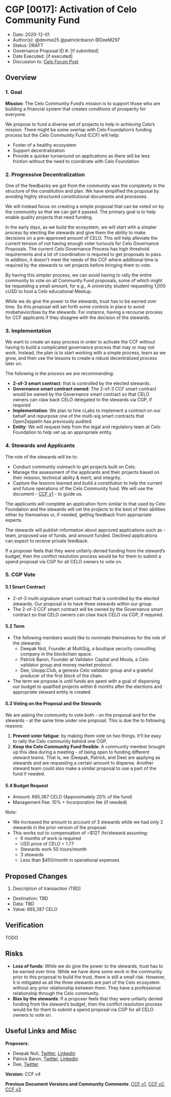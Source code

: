 # CGP [0017]: Activation of Celo Community Fund

- Date: 2020-12-01
- Author(s): @devme25 @patricknbaron @DeeM297
- Status: DRAFT
- Governance Proposal ID #: [if submitted]
- Date Executed: [if executed]
- Discussion to: [Celo Forum Post](https://forum.celo.org/t/discussion-for-cgp-0017-activation-of-celo-community-fund/692)

## Overview

### 1. Goal
**Mission**: The Celo Community Fund’s mission is to support those who are building a financial system that creates conditions of prosperity for everyone. 

We propose to fund a diverse set of projects to help in achieving Celo’s mission. There might be some overlap with Celo Foundation’s funding process but the Celo Community Fund (CCF) will help:

*   Foster of a healthy ecosystem
*   Support decentralization
*   Provide a quicker turnaround on applications as there will be less friction without the need to coordinate with Celo Foundation

### 2. Progressive Decentralization
One of the feedbacks we got from the community was the complexity in the structure of the constitution and plan. We have simplified the proposal by avoiding highly structured constitutional documents and processes.

We will instead focus on creating a simple proposal that can be voted on by the community so that we can get it passed. The primary goal is to help enable quality projects that need funding. 

In the early days, as we build the ecosystem, we will start with a simpler process by electing the stewards and give them the ability to make decisions on a pre-approved amount of CELO. This will help alleviate the current tension of not having enough voter turnouts for Celo Governance Proposals. The current Celo Governance Process has high threshold requirements and a lot of coordination is required to get proposals to pass. In addition, it doesn't meet the needs of the CCF where additional time is required by the stewards to vet projects before bringing them to vote. 

By having this simpler process, we can avoid having to rally the entire community to vote on all Community Fund proposals, some of which might be requesting a small amount, for e.g., A university student requesting 1,000 cUSD to host a Celo educational Meetup.

While we do give the power to the stewards, trust has to be earned over time. So this proposal will set forth some controls in place to avoid misbehavior/bias by the stewards. For instance, having a recourse process for CCF applicants if they disagree with the decision of the stewards.

### 3. Implementation
We want to create an easy process in order to activate the CCF without having to build a complicated governance process that may or may not work. Instead, the plan is to start working with a simple process, learn as we grow, and then use the lessons to create a robust decentralized process later on. 

The following is the process we are recommending:

*   **2-of-3 smart contract**: that is controlled by the elected stewards. 
*   **Governance smart contract owned**: The 2-of-3 CCF smart contract would be owned by the Governance smart contract so that CELO owners can claw back CELO delegated to the stewards via CGP, if required
*   **Implementation**: We plan to hire cLabs to implement a contract on our behalf and repurpose one of the multi-sig smart contracts that OpenZeppelin has previously audited.
*   **Entity**: We will request help from the legal and regulatory team at Celo Foundation to help set up an appropriate entity.

### 4. Stewards and Applicants
The role of the stewards will be to:

*   Conduct community outreach to get projects built on Celo.
*   Manage the assessment of the applicants and their projects based on their mission, technical ability & merit, and integrity.
*   Capture the lessons learned and build a constitution to help the current and future operations of the Celo Community fund. We will use the document - [CCF v1](https://docs.google.com/document/d/15xkmj6mXaLAjNcdvGX3PKGM3aanuvVL1IYXeWHvfxBs/edit#) - to guide us.

The applicants will complete an application form similar to that used by Celo Foundation and the stewards will vet the projects to the best of their abilities either by themselves or, if needed, getting feedback from appropriate experts.

The stewards will publish information about approved applications such as - team, proposed use of funds, and amount funded. Declined applications can expect to receive private feedback.   

If a proposer feels that they were unfairly denied funding from the steward’s budget, then the  conflict resolution process would be for them to submit a spend proposal via CGP for all CELO owners to vote on.


### 5. CGP Vote

#### 5.1 Smart Contract

*   2-of-3 multi-signature smart contract that is controlled by the elected stewards. Our proposal is to have three stewards within our group. 
*   The 2-of-3 CCF smart contract will be owned by the Governance smart contract so that CELO owners can claw back CELO via CGP, if required.

#### 5.2 Term
*   The following members would like to nominate themselves for the role of the stewards:
    *   Deepak Nuli, Founder at MultiSig, a boutique security consulting company in the blockchain space.
    *   Patrick Baron, Founder at Validator Capital and Moola, a Celo validator group and money market protocol.
    *   Dee, Usopp.Club, a genesis Celo validator group and a grateful producer of the first block of the chain.
*   The term we propose is until funds are spent with a goal of dispersing our budget to qualified projects within 6 months after the elections and appropriate steward entity is created.

#### 5.3 Voting on the Proposal and the Stewards
We are asking the community to vote both - on the proposal and for the stewards - at the same time under one proposal. This is due the to following reasons:

1. **Prevent voter fatigue**: by making them vote on two things. It’ll be easy to rally the Celo community behind one CGP.
2. **Keep the Celo Community Fund flexible**: A community member brought up this idea during a meeting - of being open to funding different steward teams. That is, we (Deepak, Patrick, and Dee) are applying as stewards and are requesting a certain amount to disperse. Another steward team could also make a similar proposal to use a part of the fund if needed.

#### 5.4 Budget Request
*   Amount: 665,387 CELO (Approximately 20% of the fund)
*   Management Fee: 10% + Incorporation fee (if needed)

Note: 

*   We increased the amount to account of 3 stewards while we had only 2 stewards in the prior version of the proposal.
*   This works out to compensation of ~$127 /hr/steward assuming:
    *   6 months of work is required 
    *   USD price of CELO = 1.77
    *   Stewards work 50 hours/month 
    *   3 stewards 
    *   Less than $450/month in operational expenses 

## Proposed Changes
1. Description of transaction (TBD)
  - Destination: TBD
  - Data: TBD
  - Value: 665,387 CELO

## Verification
TODO

## Risks
* **Loss of funds**: While we do give the power to the stewards, trust has to be earned over time. While we have done some work in the community prior to this proposal to build the trust, there is still a small risk. However, it is mitigated as all the three stewards are part of the Celo ecosystem without any prior relationship between them. They have a professional relationship through the Celo community.
* **Bias by the stewards**: If a proposer feels that they were unfairly denied funding from the steward’s budget, then the  conflict resolution process would be for them to submit a spend proposal via CGP for all CELO owners to vote on.
## Useful Links and Misc

**Proposers**:

* Deepak Nuli, [Twitter](https://twitter.com/hinduhacker),  [Linkedin](https://www.linkedin.com/in/deepaknuli/)
* Patrick Baron, [Twitter](https://twitter.com/ValidatorCap),  [Linkedin](https://www.linkedin.com/in/patricknbaron/)
* Dee, [Twitter](https://twitter.com/UsoppClub)

**Version:** CCF v4

**Previous Document Versions and Community Comments**:  [CCF v1](https://docs.google.com/document/d/15xkmj6mXaLAjNcdvGX3PKGM3aanuvVL1IYXeWHvfxBs/edit#), [CCF v2](https://docs.google.com/document/d/1pO1LYrQInyfs1lKPM6TW-1ph5YM2miVuoRjK0ZGT9ls/edit#), [CCF v3](https://docs.google.com/document/d/1RYT7jUW1u0QHOO0QswYkDSSswsUZhyU3XcxbXdFtQkk/edit) 
